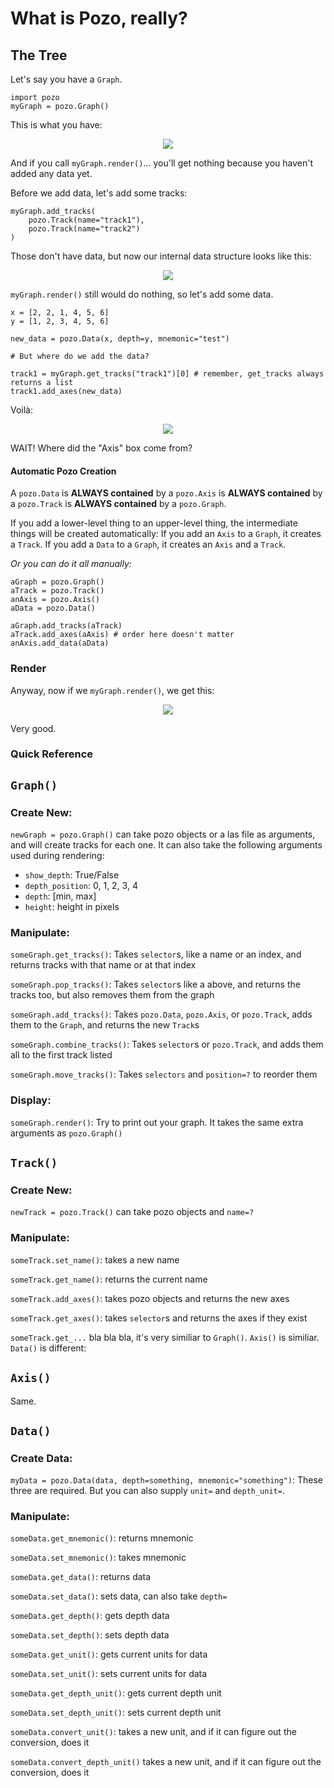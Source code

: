 # What is Pozo, really?

## The Tree
Let's say you have a `Graph`.
```
import pozo
myGraph = pozo.Graph()
```

This is what you have:

<p align=center><img src=../../images/internal/1.png /></p>


And if you call `myGraph.render()`... you'll get nothing because you haven't added any data yet.

Before we add data, let's add some tracks:

```
myGraph.add_tracks(
	pozo.Track(name="track1"),
	pozo.Track(name="track2")
)
```

Those don't have data, but now our internal data structure looks like this:

<p align=center><img src=../../images/internal/2.png /></p>

`myGraph.render()` still would do nothing, so let's add some data.

```
x = [2, 2, 1, 4, 5, 6]
y = [1, 2, 3, 4, 5, 6]

new_data = pozo.Data(x, depth=y, mnemonic="test")

# But where do we add the data?

track1 = myGraph.get_tracks("track1")[0] # remember, get_tracks always returns a list
track1.add_axes(new_data)
```

Voilà:

<p align=center><img src=../../images/internal/3.png /></p>

WAIT! Where did the "Axis" box come from?

#### Automatic Pozo Creation

A `pozo.Data` is **ALWAYS contained** by a `pozo.Axis` is **ALWAYS contained** by a `pozo.Track` is **ALWAYS contained** by a `pozo.Graph`.

If you add a lower-level thing to an upper-level thing, the intermediate things will be created automatically: If you add an `Axis` to a `Graph`, it creates a `Track`. If you add a `Data` to a `Graph`, it creates an `Axis` and a `Track`.

_Or you can do it all manually:_

```
aGraph = pozo.Graph()
aTrack = pozo.Track()
anAxis = pozo.Axis()
aData = pozo.Data()

aGraph.add_tracks(aTrack)
aTrack.add_axes(aAxis) # order here doesn't matter
anAxis.add_data(aData)
```
### Render
Anyway, now if we `myGraph.render()`, we get this:

<p align=center><img src=../../images/internal/simple_pozo.png /></p>

Very good.

### Quick Reference

## `Graph()`


### Create New:

`newGraph = pozo.Graph()` can take pozo objects or a las file as arguments, and will create tracks for each one. It can also take the following arguments used during rendering:
* `show_depth`: True/False
* `depth_position`: 0, 1, 2, 3, 4
* `depth`: [min, max]
* `height`: height in pixels

### Manipulate:


`someGraph.get_tracks()`: Takes `selector`s, like a name or an index, and returns tracks with that name or at that index
	
`someGraph.pop_tracks()`: Takes `selector`s like a above, and returns the tracks too, but also removes them from the graph

`someGraph.add_tracks()`: Takes `pozo.Data`, `pozo.Axis`, or `pozo.Track`, adds them to the `Graph`, and returns the new `Track`s

`someGraph.combine_tracks()`: Takes `selector`s or `pozo.Track`, and adds them all to the first track listed

`someGraph.move_tracks()`: Takes `selectors` and `position=?` to reorder them


### Display:

`someGraph.render()`: Try to print out your graph. It takes the same extra arguments as `pozo.Graph()`

## `Track()`

### Create New:

`newTrack = pozo.Track()` can take pozo objects and `name=?`

### Manipulate:

`someTrack.set_name()`: takes a new name

`someTrack.get_name()`: returns the current name

`someTrack.add_axes()`: takes pozo objects and returns the new axes

`someTrack.get_axes()`: takes `selector`s and returns the axes if they exist

`someTrack.get_...` bla bla bla, it's very similiar to `Graph()`. `Axis()` is similiar. `Data()` is different:

## `Axis()`

Same.

## `Data()`

### Create Data:

`myData = pozo.Data(data, depth=something, mnemonic="something")`: These three are required. But you can also supply `unit=` and `depth_unit=`.

### Manipulate:

`someData.get_mnemonic()`: returns mnemonic

`someData.set_mnemonic()`: takes mnemonic

`someData.get_data()`: returns data

`someData.set_data()`: sets data, can also take `depth=`

`someData.get_depth()`: gets depth data

`someData.set_depth()`: sets depth data

`someData.get_unit()`: gets current units for data

`someData.set_unit()`: sets current units for data

`someData.get_depth_unit()`: gets current depth unit

`someData.set_depth_unit()`: sets current depth unit

`someData.convert_unit()`: takes a new unit, and if it can figure out the conversion, does it

`someData.convert_depth_unit()` takes a new unit, and if it can figure out the conversion, does it
